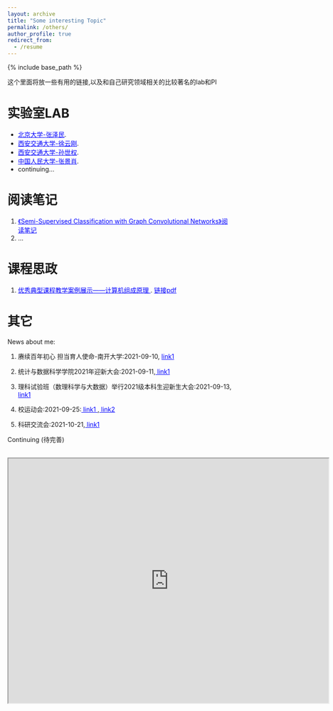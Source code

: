 ```yaml
---
layout: archive
title: "Some interesting Topic"
permalink: /others/
author_profile: true
redirect_from:
  - /resume
---
```


{% include base_path %}


这个里面将放一些有用的链接,以及和自己研究领域相关的比较著名的lab和PI

<style>
/* unvisited link */
a:link {
  color: blue;
}

/* visited link */
a:visited {
  color: black;
}

/* mouse over link */
a:hover {
  color: hotpink;
}

/* selected link */
a:active {
  color: blue;
}
</style>


实验室LAB
============
- <a href="http://cancer-pku.cn/index.php/people/zemin-zhang/"> 北京大学-张泽民</a>.  
- <a href="https://www.xu-bioinfo.com/"> 西安交通大学-徐云刚</a>.  
- <a href="https://sqsun.github.io/"> 西安交通大学-孙世权</a>.  
- <a href="https://zhjxiaoruc.github.io/"> 中国人民大学-张景肖</a>.  
- continuing...  

阅读笔记
============
1. [《Semi-Supervised Classification with Graph Convolutional Networks》阅读笔记](https://zhuanlan.zhihu.com/p/31067515)
2. ...

课程思政
============
1. <a href="https://mp.weixin.qq.com/s/uUmkukyDVQXw0COUsWMp7w"> 优秀典型课程教学案例展示——计算机组成原理 </a>. [链接pdf](/images/teach_case_sizheng.pdf)

其它
=======

News about me:
1. 赓续百年初心 担当育人使命-南开大学:2021-09-10, <a href="https://www.toutiao.com/i7006259384171004429/?tt_from=weixin&utm_campaign=client_share&wxshare_count=1&timestamp=1631285214&app=news_article&utm_source=weixin&utm_medium=toutiao_android&use_new_style=1&req_id=202109102246540102120861993D14BE8C&share_token=ba35dd48-475b-472a-8d1e-5e788a723507&group_id=7006259384171004429&wid=1634875949584"> link1 </a>

2. 统计与数据科学学院2021年迎新大会:2021-09-11,<a href="https://stat.nankai.edu.cn/2021/0911/c12323a393941/page.htm"> link1 </a>

3. 理科试验班（数理科学与大数据）举行2021级本科生迎新生大会:2021-09-13,<a href="https://mp.weixin.qq.com/s?__biz=Mzg5ODUyNTYyNA==&mid=2247493559&idx=1&sn=d7d28393a0b70f24b85b2ab033504229&chksm=c0639760f7141e76e5f612c25a65adf711e0dbab1d9142b4ebe14d907469bb181bdde8685909&mpshare=1&scene=1&srcid=1022ox9v42CpivqpVIIKU4Ou&sharer_sharetime=1634875923341&sharer_shareid=098efe14678d369f4f99188aafa85a72&exportkey=Af5hJ8LEaOSGBEOsuHMx9WE%3D&pass_ticket=2I6XBFAFMqoiLQhq3COjLxFf%2BhySbBUSZEWtWHPNpQs8OmiXGKYyaJo9SNLw3waC&wx_header=0#rd"> link1 </a>

4. 校运动会:2021-09-25:<a href="https://mp.weixin.qq.com/s?__biz=Mzg5ODUyNTYyNA==&mid=2247494038&idx=1&sn=f8b9d8f580c43c13715880fec7da1c4b&chksm=c0639941f7141057ce2567125489dfd3dcc21526a2cdf6ea64e59db3203cb7b26719ad3f490d&mpshare=1&scene=1&srcid=1022UZWCZ9y5OqTjPvWdLuci&sharer_sharetime=1634875872546&sharer_shareid=098efe14678d369f4f99188aafa85a72&exportkey=AdvA7BJQ8cCXyiYuLnE1hr0%3D&pass_ticket=2I6XBFAFMqoiLQhq3COjLxFf%2BhySbBUSZEWtWHPNpQs8OmiXGKYyaJo9SNLw3waC&wx_header=0#rd"> link1 </a>,<a href="https://mp.weixin.qq.com/s?__biz=Mzg5ODUyNTYyNA==&mid=2247494096&idx=1&sn=0906dd21a0caf93e0f3c7e6776d08458&chksm=c0639907f7141011d3e4e2d4ca88a14d89296585b936ae2ede955f608354efc10a6e136fbf48&mpshare=1&scene=1&srcid=1022vQTYBqVv0QYJRmqWML9a&sharer_sharetime=1634875851812&sharer_shareid=098efe14678d369f4f99188aafa85a72&exportkey=AU6vC6PulROPO%2FX22swat3E%3D&pass_ticket=2I6XBFAFMqoiLQhq3COjLxFf%2BhySbBUSZEWtWHPNpQs8OmiXGKYyaJo9SNLw3waC&wx_header=0#rd"> link2 </a>

5. 科研交流会:2021-10-21,<a href="https://mp.weixin.qq.com/s?__biz=Mzg5ODUyNTYyNA==&mid=2247494580&idx=1&sn=8e6d7b52c7b84a355227a13537e98107&chksm=c0639b63f7141275e32748ad91e21bad82e1f2d38dd90d3c4bcf9b2c5371a8bb2991c7a665c1&mpshare=1&scene=1&srcid=1022ONnBFgHxr6aa0YJIcccW&sharer_sharetime=1634875810840&sharer_shareid=098efe14678d369f4f99188aafa85a72&exportkey=AVGKT51yUVp7Z7gRQOBPh8M%3D&pass_ticket=2I6XBFAFMqoiLQhq3COjLxFf%2BhySbBUSZEWtWHPNpQs8OmiXGKYyaJo9SNLw3waC&wx_header=0#rd"> link1 </a>

Continuing (待完善)


<br />			
<iframe width="720" height="550" frameborder="2" scrolling="yes" marginheight="0" marginwidth="0" 
				src="https://map.baidu.com/poi/%E4%B8%AD%E5%9B%BD%E4%BA%BA%E6%B0%91%E5%A4%A7%E5%AD%A6/@12948797.870000001,4834885.14,18z?uid=055227e268dbedb34d776e28&ugc_type=3&ugc_ver=1&device_ratio=1&compat=1&pcevaname=pc4.1&newfrom=zhuzhan_webmap&querytype=detailConInfo&da_src=shareurl"> 
				</iframe><br />
<br />
